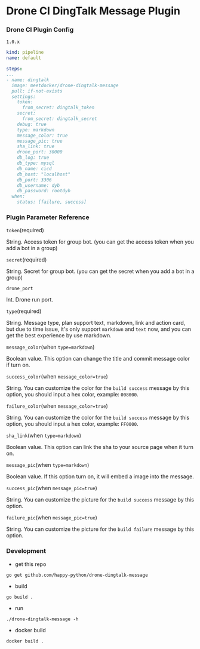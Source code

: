 # Drone CI DingTalk Message Plugin

### Drone CI Plugin Config
`1.0.x`
```yaml
kind: pipeline
name: default

steps:
...
- name: dingtalk
  image: meetdocker/drone-dingtalk-message
  pull: if-not-exists
  settings:
    token:
      from_secret: dingtalk_token
    secret:
      from_secret: dingtalk_secret
    debug: true
    type: markdown
    message_color: true
    message_pic: true
    sha_link: true
    drone_port: 30000
    db_log: true
    db_type: mysql
    db_name: cicd
    db_host: "localhost"
    db_port: 3306
    db_username: dyb
    db_password: rootdyb
  when:
    status: [failure, success]
```

### Plugin Parameter Reference
`token`(required)

String. Access token for group bot. (you can get the access token when you add a bot in a group)

`secret`(required)

String. Secret for group bot. (you can get the secret when you add a bot in a group)

`drone_port`

Int. Drone run port.

`type`(required)

String. Message type, plan support text, markdown, link and action card, but due to time issue, it's only support `markdown` and `text` now, and you can get the best experience by use markdown.

`message_color`(when `type=markdown`)

Boolean value. This option can change the title and commit message color if turn on.

`success_color`(when `message_color=true`)

String. You can customize the color for the `build success` message by this option, you should input a hex color, example: `008000`.

`failure_color`(when `message_color=true`)

String. You can customize the color for the `build success` message by this option, you should input a hex color, example: `FF0000`.

`sha_link`(when `type=markdown`)

Boolean value. This option can link the sha to your source page when it turn on.

`message_pic`(when `type=markdown`)

Boolean value. If this option turn on,  it will embed a image into the message.

`success_pic`(when `message_pic=true`)

String. You can customize the picture for the `build success` message by this option.

`failure_pic`(when `message_pic=true`)

String. You can customize the picture for the `build failure` message by this option.

### Development
- get this repo
```shell
go get github.com/happy-python/drone-dingtalk-message
```
- build
```shell
go build .
```
- run
```shell
./drone-dingtalk-message -h
```
- docker build
```shell
docker build .
```